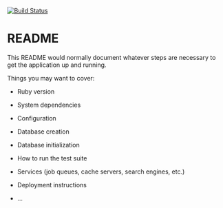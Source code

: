 [![Build Status](https://travis-ci.org/wolox-training/gr-rails.svg?branch=kickoff-api)](https://travis-ci.org/wolox-training/gr-rails)
# README

This README would normally document whatever steps are necessary to get the
application up and running.

Things you may want to cover:

* Ruby version

* System dependencies

* Configuration

* Database creation

* Database initialization

* How to run the test suite

* Services (job queues, cache servers, search engines, etc.)

* Deployment instructions

* ...
